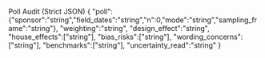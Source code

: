 Poll Audit (Strict JSON)
{
  "poll":{"sponsor":"string","field_dates":"string","n":0,"mode":"string","sampling_frame":"string"},
  "weighting":"string",
  "design_effect":"string",
  "house_effects":["string"],
  "bias_risks":["string"],
  "wording_concerns":["string"],
  "benchmarks":["string"],
  "uncertainty_read":"string"
}
